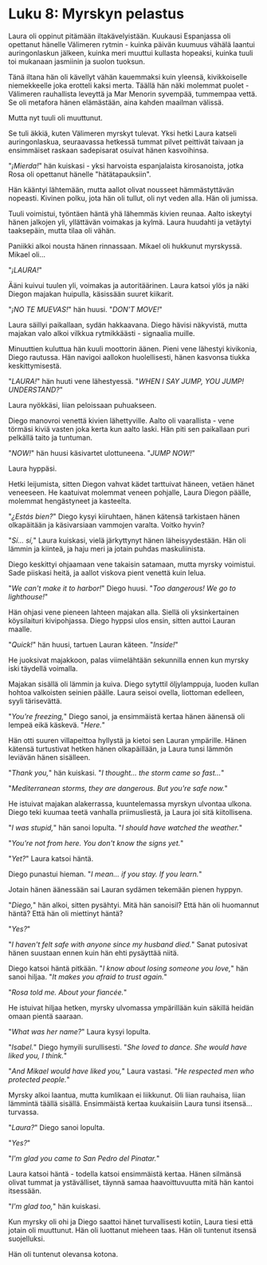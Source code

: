 # Luku 8: Myrskyn pelastus

Laura oli oppinut pitämään iltakävelyistään. Kuukausi Espanjassa oli opettanut hänelle Välimeren rytmin - kuinka päivän kuumuus vähälä laantui auringonlaskun jälkeen, kuinka meri muuttui kullasta hopeaksi, kuinka tuuli toi mukanaan jasmiinin ja suolon tuoksun.

Tänä iltana hän oli kävellyt vähän kauemmaksi kuin yleensä, kivikkoiselle niemekkeelle joka erotteli kaksi merta. Täällä hän näki molemmat puolet - Välimeren rauhallista leveyttä ja Mar Menorin syvempää, tummempaa vettä. Se oli metafora hänen elämästään, aina kahden maailman välissä.

Mutta nyt tuuli oli muuttunut.

Se tuli äkkiä, kuten Välimeren myrskyt tulevat. Yksi hetki Laura katseli auringonlaskua, seuraavassa hetkessä tummat pilvet peittivät taivaan ja ensimmäiset raskaan sadepisarat osuivat hänen kasvoihinsa.

"*¡Mierda!*" hän kuiskasi - yksi harvoista espanjalaista kirosanoista, jotka Rosa oli opettanut hänelle "hätätapauksiin".

Hän kääntyi lähtemään, mutta aallot olivat nousseet hämmästyttävän nopeasti. Kivinen polku, jota hän oli tullut, oli nyt veden alla. Hän oli jumissa.

Tuuli voimistui, työntäen häntä yhä lähemmäs kivien reunaa. Aalto iskeytyi hänen jalkojen yli, yllättävän voimakas ja kylmä. Laura huudahti ja vetäytyi taaksepäin, mutta tilaa oli vähän.

Paniikki alkoi nousta hänen rinnassaan. Mikael oli hukkunut myrskyssä. Mikael oli...

"*¡LAURA!*"

Ääni kuivui tuulen yli, voimakas ja autoritäärinen. Laura katsoi ylös ja näki Diegon majakan huipulla, käsissään suuret kiikarit.

"*¡NO TE MUEVAS!*" hän huusi. "*DON'T MOVE!*"

Laura säillyi paikallaan, sydän hakkaavana. Diego hävisi näkyvistä, mutta majakan valo alkoi vilkkua rytmikkäästi - signaalia muille.

Minuuttien kuluttua hän kuuli moottorin äänen. Pieni vene lähestyi kivikonia, Diego rautussa. Hän navigoi aallokon huolellisesti, hänen kasvonsa tiukka keskittymisestä.

"*LAURA!*" hän huuti vene lähestyessä. "*WHEN I SAY JUMP, YOU JUMP! UNDERSTAND?*"

Laura nyökkäsi, liian peloissaan puhuakseen.

Diego manovroi venettä kivien lähettyville. Aalto oli vaarallista - vene törmäsi kiviä vasten joka kerta kun aalto laski. Hän piti sen paikallaan puri pelkällä taito ja tuntuman.

"*NOW!*" hän huusi käsivartet ulottuneena. "*JUMP NOW!*"

Laura hyppäsi.

Hetki leijumista, sitten Diegon vahvat kädet tarttuivat häneen, vetäen hänet veneeseen. He kaatuivat molemmat veneen pohjalle, Laura Diegon päälle, molemmat hengästyneet ja kasteelta.

"*¿Estás bien?*" Diego kysyi kiiruhtaen, hänen kätensä tarkistaen hänen olkapäitään ja käsivarsiaan vammojen varalta. Voitko hyvin?

"*Sí... sí,*" Laura kuiskasi, vielä järkyttynyt hänen läheisyydestään. Hän oli lämmin ja kiinteä, ja haju meri ja jotain puhdas maskuliinista.

Diego keskittyi ohjaamaan vene takaisin satamaan, mutta myrsky voimistui. Sade piiskasi heitä, ja aallot viskova pient venettä kuin lelua.

"*We can't make it to harbor!*" Diego huusi. "*Too dangerous! We go to lighthouse!*"

Hän ohjasi vene pieneen lahteen majakan alla. Siellä oli yksinkertainen köysilaituri kivipohjassa. Diego hyppsi ulos ensin, sitten auttoi Lauran maalle.

"*Quick!*" hän huusi, tartuen Lauran käteen. "*Inside!*"

He juoksivat majakkoon, palas viimelähtään sekunnilla ennen kun myrsky iski täydellä voimalla.

Majakan sisällä oli lämmin ja kuiva. Diego sytyttil öljylamppuja, luoden kullan hohtoa valkoisten seinien päälle. Laura seisoi ovella, liottoman edelleen, syyli tärisevättä.

"*You're freezing,*" Diego sanoi, ja ensimmäistä kertaa hänen äänensä oli lempeä eikä käskevä. "*Here.*"

Hän otti suuren villapeittoa hyllystä ja kietoi sen Lauran ympärille. Hänen kätensä turtustivat hetken hänen olkapäillään, ja Laura tunsi lämmön leviävän hänen sisälleen.

"*Thank you,*" hän kuiskasi. "*I thought... the storm came so fast...*"

"*Mediterranean storms, they are dangerous. But you're safe now.*"

He istuivat majakan alakerrassa, kuuntelemassa myrskyn ulvontaa ulkona. Diego teki kuumaa teetä vanhalla priimusliestä, ja Laura joi sitä kiitollisena.

"*I was stupid,*" hän sanoi lopulta. "*I should have watched the weather.*"

"*You're not from here. You don't know the signs yet.*"

"*Yet?*" Laura katsoi häntä.

Diego punastui hieman. "*I mean... if you stay. If you learn.*"

Jotain hänen äänessään sai Lauran sydämen tekemään pienen hyppyn.

"*Diego,*" hän alkoi, sitten pysähtyi. Mitä hän sanoisil? Että hän oli huomannut häntä? Että hän oli miettinyt häntä?

"*Yes?*"

"*I haven't felt safe with anyone since my husband died.*" Sanat putosivat hänen suustaan ennen kuin hän ehti pysäyttää niitä.

Diego katsoi häntä pitkään. "*I know about losing someone you love,*" hän sanoi hiljaa. "*It makes you afraid to trust again.*"

"*Rosa told me. About your fiancée.*"

He istuivat hiljaa hetken, myrsky ulvomassa ympärillään kuin säkillä heidän omaan pientä saaraan.

"*What was her name?*" Laura kysyi lopulta.

"*Isabel.*" Diego hymyili surullisesti. "*She loved to dance. She would have liked you, I think.*"

"*And Mikael would have liked you,*" Laura vastasi. "*He respected men who protected people.*"

Myrsky alkoi laantua, mutta kumlikaan ei liikkunut. Oli liian rauhaisa, liian lämmintä täällä sisällä. Ensimmäistä kertaa kuukaisiin Laura tunsi itsensä... turvassa.

"*Laura?*" Diego sanoi lopulta.

"*Yes?*"

"*I'm glad you came to San Pedro del Pinatar.*"

Laura katsoi häntä - todella katsoi ensimmäistä kertaa. Hänen silmänsä olivat tummat ja ystävälliset, täynnä samaa haavoittuvuutta mitä hän kantoi itsessään.

"*I'm glad too,*" hän kuiskasi.

Kun myrsky oli ohi ja Diego saattoi hänet turvallisesti kotiin, Laura tiesi että jotain oli muuttunut. Hän oli luottanut mieheen taas. Hän oli tuntenut itsensä suojelluksi.

Hän oli tuntenut olevansa kotona.

